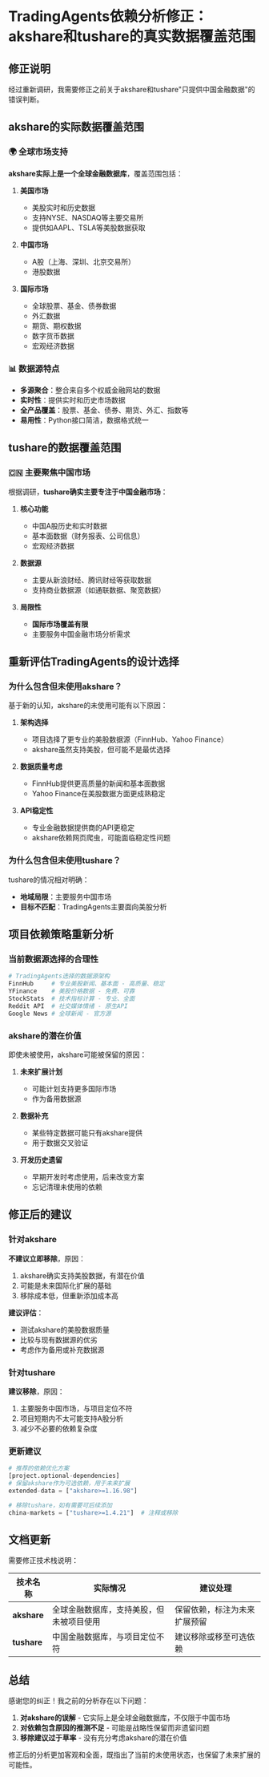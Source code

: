 # TradingAgents依赖分析修正：akshare和tushare的真实数据覆盖范围

## 修正说明

经过重新调研，我需要修正之前关于akshare和tushare"只提供中国金融数据"的错误判断。

## akshare的实际数据覆盖范围

### 🌍 全球市场支持

**akshare实际上是一个全球金融数据库**，覆盖范围包括：

1. **美国市场**
   - 美股实时和历史数据
   - 支持NYSE、NASDAQ等主要交易所
   - 提供如AAPL、TSLA等美股数据获取

2. **中国市场**
   - A股（上海、深圳、北京交易所）
   - 港股数据

3. **国际市场**
   - 全球股票、基金、债券数据
   - 外汇数据
   - 期货、期权数据
   - 数字货币数据
   - 宏观经济数据

### 📊 数据源特点

- **多源聚合**：整合来自多个权威金融网站的数据
- **实时性**：提供实时和历史市场数据
- **全产品覆盖**：股票、基金、债券、期货、外汇、指数等
- **易用性**：Python接口简洁，数据格式统一

## tushare的数据覆盖范围

### 🇨🇳 主要聚焦中国市场

根据调研，**tushare确实主要专注于中国金融市场**：

1. **核心功能**
   - 中国A股历史和实时数据
   - 基本面数据（财务报表、公司信息）
   - 宏观经济数据

2. **数据源**
   - 主要从新浪财经、腾讯财经等获取数据
   - 支持商业数据源（如通联数据、聚宽数据）

3. **局限性**
   - **国际市场覆盖有限**
   - 主要服务中国金融市场分析需求

## 重新评估TradingAgents的设计选择

### 为什么包含但未使用akshare？

基于新的认知，akshare的未使用可能有以下原因：

1. **架构选择**
   - 项目选择了更专业的美股数据源（FinnHub、Yahoo Finance）
   - akshare虽然支持美股，但可能不是最优选择

2. **数据质量考虑**
   - FinnHub提供更高质量的新闻和基本面数据
   - Yahoo Finance在美股数据方面更成熟稳定

3. **API稳定性**
   - 专业金融数据提供商的API更稳定
   - akshare依赖网页爬虫，可能面临稳定性问题

### 为什么包含但未使用tushare？

tushare的情况相对明确：
- **地域局限**：主要服务中国市场
- **目标不匹配**：TradingAgents主要面向美股分析

## 项目依赖策略重新分析

### 当前数据源选择的合理性

```python
# TradingAgents选择的数据源架构
FinnHub     # 专业美股新闻、基本面 - 高质量、稳定
YFinance    # 美股价格数据 - 免费、可靠
StockStats  # 技术指标计算 - 专业、全面
Reddit API  # 社交媒体情绪 - 原生API
Google News # 全球新闻 - 官方源
```

### akshare的潜在价值

即使未被使用，akshare可能被保留的原因：

1. **未来扩展计划**
   - 可能计划支持更多国际市场
   - 作为备用数据源

2. **数据补充**
   - 某些特定数据可能只有akshare提供
   - 用于数据交叉验证

3. **开发历史遗留**
   - 早期开发时考虑使用，后来改变方案
   - 忘记清理未使用的依赖

## 修正后的建议

### 针对akshare

**不建议立即移除**，原因：
1. akshare确实支持美股数据，有潜在价值
2. 可能是未来国际化扩展的基础
3. 移除成本低，但重新添加成本高

**建议评估**：
- 测试akshare的美股数据质量
- 比较与现有数据源的优劣
- 考虑作为备用或补充数据源

### 针对tushare

**建议移除**，原因：
1. 主要服务中国市场，与项目定位不符
2. 项目短期内不太可能支持A股分析
3. 减少不必要的依赖复杂度

### 更新建议

```python
# 推荐的依赖优化方案
[project.optional-dependencies]
# 保留akshare作为可选依赖，用于未来扩展
extended-data = ["akshare>=1.16.98"]

# 移除tushare，如有需要可后续添加
china-markets = ["tushare>=1.4.21"]  # 注释或移除
```

## 文档更新

需要修正技术栈说明：

| 技术名称 | 实际情况 | 建议处理 |
|---------|---------|---------|
| **akshare** | 全球金融数据库，支持美股，但未被项目使用 | 保留依赖，标注为未来扩展预留 |
| **tushare** | 中国金融数据库，与项目定位不符 | 建议移除或移至可选依赖 |

## 总结

感谢您的纠正！我之前的分析存在以下问题：

1. **对akshare的误解** - 它实际上是全球金融数据库，不仅限于中国市场
2. **对依赖包含原因的推测不足** - 可能是战略性保留而非遗留问题
3. **移除建议过于草率** - 没有充分考虑akshare的潜在价值

修正后的分析更加客观和全面，既指出了当前的未使用状态，也保留了未来扩展的可能性。
